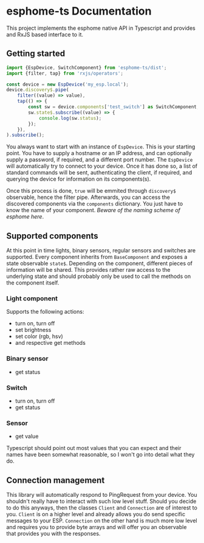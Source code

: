 # esphome-ts Documentation

This project implements the esphome native API in Typescript and provides
and RxJS based interface to it.

## Getting started

```typescript
import {EspDevice, SwitchComponent} from 'esphome-ts/dist';
import {filter, tap} from 'rxjs/operators';

const device = new EspDevice('my_esp.local');
device.discovery$.pipe(
    filter((value) => value),
    tap(() => {
        const sw = device.components['test_switch'] as SwitchComponent;
        sw.state$.subscribe((value) => {
            console.log(sw.status);
        });
    }),
).subscribe();
```

You always want to start with an instance of `EspDevice`. This is your starting
point. You have to supply a hostname or an IP address, and can optionally
supply a password, if required, and a different port number. The `EspDevice`
will automatically try to connect to your device. Once it has done so, a list
of standard commands will be sent, authenticating the client, if required, and
querying the device for information on its components(s).

Once this process is done, `true` will be emmited through `discovery$` observable,
hence the filter pipe. Afterwards, you can access the discovered components via the
`components` dictionary. You just have to know the name of your component.
*Beware of the naming scheme of esphome here*.

## Supported components

At this point in time lights, binary sensors, regular sensors and switches are
supported. Every component inherits from `BaseComponent` and exposes a state
observable `state$`. Depending on the component, different pieces of information
will be shared. This provides rather raw access to the underlying state and should
probably only be used to call the methods on the component itself.

### Light component

Supports the following actions:

* turn on, turn off
* set brightness
* set color (rgb, hsv)
* and respective get methods

### Binary sensor

* get status

### Switch

* turn on, turn off
* get status

### Sensor

* get value

Typescript should point out most values that you can expect and their names have been
somewhat reasonable, so I won't go into detail what they do.

## Connection management

This library will automatically respond to PingRequest from your device. You shouldn't really
have to interact with such low level stuff. Should you decide to do this anyways, then the
classes `Client` and `Connection` are of interest to you. `Client` is on a higher level
and already allows you do send specific messages to your ESP. `Connection` on the other hand
is much more low level and requires you to provide byte arrays and will offer you an observable
that provides you with the responses.
